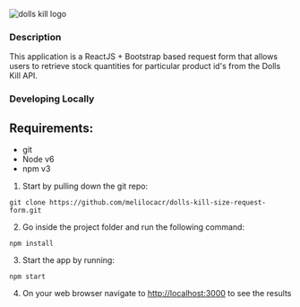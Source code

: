 ![dolls kill logo](https://upload.wikimedia.org/wikipedia/commons/thumb/d/d3/DOLLSKILL-LOGO_2.jpeg/800px-DOLLSKILL-LOGO_2.jpeg)

### Description

This application is a ReactJS + Bootstrap based request form that allows users to retrieve stock quantities for particular product id's from the Dolls Kill API. 

### Developing Locally

## Requirements:
* git
* Node v6
* npm v3

1. Start by pulling down the git repo:
```
git clone https://github.com/melilocacr/dolls-kill-size-request-form.git
```

2. Go inside the project folder and run the following command:

```
npm install
````

3. Start the app by running:

```
npm start
```

4. On your web browser navigate to [http://localhost:3000](http://localhost:3000/) to see the results